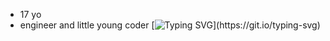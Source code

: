 - 17 yo
- engineer and little young coder
[![Typing SVG](https://readme-typing-svg.herokuapp.com?size=30&lines=Touch+some+grass.)](https://git.io/typing-svg)
<!---
RomkaGP228/RomkaGP228 is a ✨ special ✨ repository because its `README.md` (this file) appears on your GitHub profile.
You can click the Preview link to take a look at your changes.
--->
